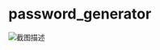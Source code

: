 # password_generator
![截图描述](file:///C:/Users/user/Pictures/Screenshots/%E8%9E%A2%E5%B9%95%E6%93%B7%E5%8F%96%E7%95%AB%E9%9D%A2%20(12).jpg)
